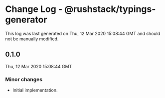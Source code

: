 # Change Log - @rushstack/typings-generator

This log was last generated on Thu, 12 Mar 2020 15:08:44 GMT and should not be manually modified.

## 0.1.0
Thu, 12 Mar 2020 15:08:44 GMT

### Minor changes

- Initial implementation.

